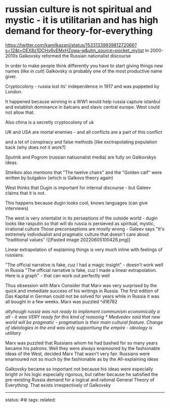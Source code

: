 # russian culture is not spiritual and mystic - it is utilitarian and has high demand for theory-for-everything
https://twitter.com/kamilkazani/status/1533133993981272066?s=12&t=OEX8z1DCHv6vEMxHZowa-w&utm_source=pocket_mylist
In 2000-2010s Galkovsky reformed the Russian nationalist discourse

In order to make people think differently you have to start giving things new names (*like in cult*)
Galkovsky is probably one of the most productive name giver.

Cryptocolony - russia lost its' independence in 1917 and was puppeted by London.

It happened because winning in a WW1 would help russia capture istanbul and establish dominance in balcans and slavic central europe. West could not allow that.

Also china is a secretly cryptocolony of uk

UK and USA are mortal enemies - and all conflicts are a part of this conflict

and a lot of conspiracy and false methods (like exctrapolating population back (why does not it work?)

Sputnik and Pogrom (russian natiuonalist media) are fully on Galkovskys ideas.

Strelkov also mentions that "The twelve chairs" and the "Golden calf" were written by bulgakov (which is Galkovs theory again)

West thinks that Dugin is important for internal discourse - but Galeev claims that it is not.

This happens because dugin looks cool, knows languages (can give interviews)

The west is very orientalist in its perseptions of the outside world - dugin looks like rasputin so that will do
russia is persieved as spiritual, mystic, irrational culture
Those preconseptions are mostly wrong - Galeev says "It's extremely individualist and pragmatic culture that doesn't care about "traditional values"
![[Pasted image 20220605100426.png]]

Linear extrapolation of explaining things is very much inline with feelings of russians.

"The official narrative is fake, cuz I had a magic insight" - doesn't work well in Russia "The official narrative is fake, cuz I made a linear extrapolation. Here is a graph" - that can work out perfectly well

Thus obsession with Marx
Consider that Marx was very surprised by the quick and immediate success of his writings in Russia. The first edition of Das Kapital in German could not be solved for years while in Russia it was all bought in a few weeks. Marx was puzzled ^d16782

*altyhough russia was not ready to implement communism economically a all - it was VERY ready for this kind of reasonig *
Medvedev said that new world will be pragmatic - pragmatism is their main cultural feature. Change of idelologies in the end was only supportiung the empire - ideology is utilitary*

Marx was puzzled that Russians whom he had bashed for so many years became his patrons. Well they were always enamoured by the fashionable ideas of the West, decided Marx That wasn't very fair. Russians were enamoured not so much by the fashionable as by the All-explaining ideas

Galkovsky became so important not because his ideas were especially bright or his logic especially rigorous, but rather because he satisfied the pre-existing Russia demand for a logical and rational General Theory of Everything. That exists irrespectively of Galkovsky



---
status: #⚙️ 
tags: 
related: 
